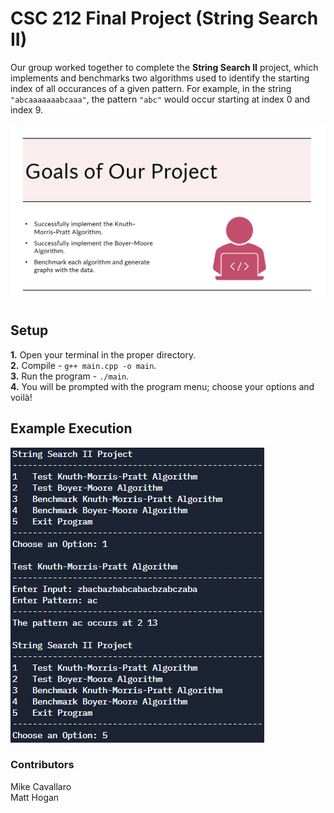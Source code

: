 # CSC 212 Final Project (String Search II)

Our group worked together to complete the **String Search II** project, which implements
and benchmarks two algorithms used to identify the starting index of all occurances of a given pattern. For example, in the string ``"abcaaaaaaabcaaa"``, the pattern ``"abc"``
would occur starting at index 0 and index 9. <br> <br>
![Project slide](Images/project_slide.png)

## Setup
**1.** Open your terminal in the proper directory. <br>
**2.** Compile - ``g++ main.cpp -o main``. <br>
**3.** Run the program - ``./main``. <br>
**4.** You will be prompted with the program menu; choose your options and voilà!

## Example Execution
![Example execution](Images/runtime.png)

### Contributors
Mike Cavallaro <br>
Matt Hogan